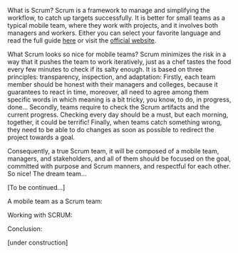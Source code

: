 What is Scrum?
Scrum is a framework to manage and simplifying the workflow, to catch up targets successfully. It is better for small teams as a typical mobile team, where they work with projects, and it involves both managers and workers.
Either you can select your favorite language and read the full guide [here](https://www.scrumguides.org/download.html) or visit the [official website](https://www.scrum.org/).

What Scrum looks so nice for mobile teams?
Scrum minimizes the risk in a way that it pushes the team to work iteratively, just as a chef tastes the food every few minutes to check if its salty enough.
It is based on three principles: transparency, inspection, and adaptation:
Firstly, each team member should be honest with their managers and colleges, because it guarantees to react in time, moreover, all need to agree among them specific words in which meaning is a bit tricky, you know, to do, in progress, done...
Secondly, teams require to check the Scrum artifacts and the current progress. Checking every day should be a must, but each morning, together, it could be terrific!
Finally, when teams catch something wrong, they need to be able to do changes as soon as possible to redirect the project towards a goal. 

Consequently, a true Scrum team, it will be composed of a mobile team, managers, and stakeholders, and all of them should be focused on the goal, committed with purpose and Scrum manners, and respectful for each other. So nice! The dream team...

[To be continued...]

A mobile team as a Scrum team:



Working with SCRUM:

Conclusion:


[under construction]
